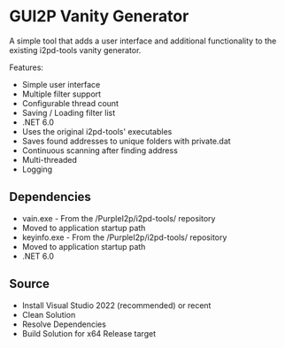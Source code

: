 # GUI2P Vanity Generator

A simple tool that adds a user interface and additional functionality to the existing i2pd-tools vanity generator.

Features:
 - Simple user interface
 - Multiple filter support
 - Configurable thread count
 - Saving / Loading filter list
 - .NET 6.0
 - Uses the original i2pd-tools' executables
 - Saves found addresses to unique folders with private.dat
 - Continuous scanning after finding address
 - Multi-threaded
 - Logging
 
## Dependencies
 
  - vain.exe - From the /PurpleI2p/i2pd-tools/ repository
   - Moved to application startup path
  - keyinfo.exe - From the /PurpleI2p/i2pd-tools/ repository
   - Moved to application startup path
  - .NET 6.0
  
## Source

 - Install Visual Studio 2022 (recommended) or recent
 - Clean Solution
 - Resolve Dependencies
 - Build Solution for x64 Release target

